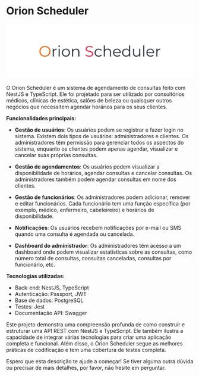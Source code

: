 # **Orion Scheduler**

![Orion scheduler](./logo.svg)

O Orion Scheduler é um sistema de agendamento de consultas feito com NestJS e TypeScript. Ele foi projetado para ser utilizado por consultórios médicos, clínicas de estética, salões de beleza ou quaisquer outros negócios que necessitem agendar horários para os seus clientes.

**Funcionalidades principais:**

- **Gestão de usuários**: Os usuários podem se registrar e fazer login no sistema. Existem dois tipos de usuários: administradores e clientes. Os administradores têm permissão para gerenciar todos os aspectos do sistema, enquanto os clientes podem apenas agendar, visualizar e cancelar suas próprias consultas.

- **Gestão de agendamentos**: Os usuários podem visualizar a disponibilidade de horários, agendar consultas e cancelar consultas. Os administradores também podem agendar consultas em nome dos clientes.

- **Gestão de funcionários**: Os administradores podem adicionar, remover e editar funcionários. Cada funcionário tem uma função específica (por exemplo, médico, enfermeiro, cabeleireiro) e horários de disponibilidade.

- **Notificações**: Os usuários recebem notificações por e-mail ou SMS quando uma consulta é agendada ou cancelada.

- **Dashboard do administrador**: Os administradores têm acesso a um dashboard onde podem visualizar estatísticas sobre as consultas, como número total de consultas, consultas canceladas, consultas por funcionário, etc.

**Tecnologias utilizadas:**

- Back-end: NestJS, TypeScript
- Autenticação: Passport, JWT
- Base de dados: PostgreSQL
- Testes: Jest
- Documentação API: Swagger

Este projeto demonstra uma compreensão profunda de como construir e estruturar uma API REST com NestJS e TypeScript. Ele também ilustra a capacidade de integrar várias tecnologias para criar uma aplicação completa e funcional. Além disso, o Orion Scheduler segue as melhores práticas de codificação e tem uma cobertura de testes completa.

Espero que esta descrição te ajude a começar! Se tiver alguma outra dúvida ou precisar de mais detalhes, por favor, não hesite em perguntar.
